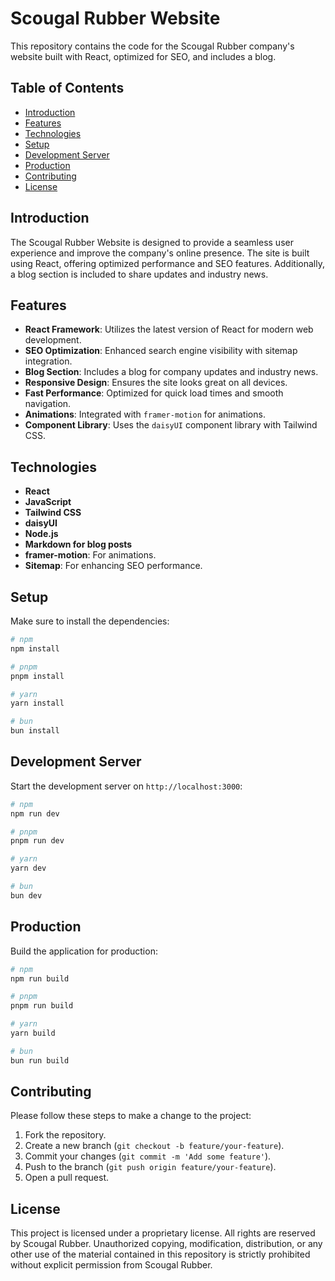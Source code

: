 # Scougal Rubber Website

This repository contains the code for the Scougal Rubber company's website built with React, optimized for SEO, and includes a blog.

## Table of Contents

- [Introduction](#introduction)
- [Features](#features)
- [Technologies](#technologies)
- [Setup](#setup)
- [Development Server](#development-server)
- [Production](#production)
- [Contributing](#contributing)
- [License](#license)

## Introduction

The Scougal Rubber Website is designed to provide a seamless user experience and improve the company's online presence. The site is built using React, offering optimized performance and SEO features. Additionally, a blog section is included to share updates and industry news.

## Features

- **React Framework**: Utilizes the latest version of React for modern web development.
- **SEO Optimization**: Enhanced search engine visibility with sitemap integration.
- **Blog Section**: Includes a blog for company updates and industry news.
- **Responsive Design**: Ensures the site looks great on all devices.
- **Fast Performance**: Optimized for quick load times and smooth navigation.
- **Animations**: Integrated with `framer-motion` for animations.
- **Component Library**: Uses the `daisyUI` component library with Tailwind CSS.

## Technologies

- **React**
- **JavaScript**
- **Tailwind CSS**
- **daisyUI**
- **Node.js**
- **Markdown for blog posts**
- **framer-motion**: For animations.
- **Sitemap**: For enhancing SEO performance.

## Setup

Make sure to install the dependencies:

```bash
# npm
npm install

# pnpm
pnpm install

# yarn
yarn install

# bun
bun install
```

## Development Server

Start the development server on `http://localhost:3000`:

```bash
# npm
npm run dev

# pnpm
pnpm run dev

# yarn
yarn dev

# bun
bun dev
```

## Production

Build the application for production:

```bash
# npm
npm run build

# pnpm
pnpm run build

# yarn
yarn build

# bun
bun run build
```

## Contributing

Please follow these steps to make a change to the project:

1. Fork the repository.
2. Create a new branch (`git checkout -b feature/your-feature`).
3. Commit your changes (`git commit -m 'Add some feature'`).
4. Push to the branch (`git push origin feature/your-feature`).
5. Open a pull request.

## License

This project is licensed under a proprietary license. All rights are reserved by Scougal Rubber. Unauthorized copying, modification, distribution, or any other use of the material contained in this repository is strictly prohibited without explicit permission from Scougal Rubber.